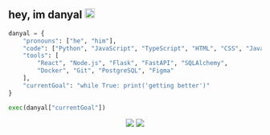 <h2> hey, im danyal <img src="https://media2.giphy.com/media/v1.Y2lkPTc5MGI3NjExNHR1ZHg2dmhyeHV0cHhqazkwaGNnbmRqNzNudnhzb2h2eTVlY3Q2aiZlcD12MV9pbnRlcm5hbF9naWZfYnlfaWQmY3Q9cw/C4b6GwFKbYxK8/giphy.gif" width="20"></h2>

```py
danyal = {
    "pronouns": ["he", "him"],
    "code": ["Python", "JavaScript", "TypeScript", "HTML", "CSS", "Java"],
    "tools": [
        "React", "Node.js", "Flask", "FastAPI", "SQLAlchemy", 
        "Docker", "Git", "PostgreSQL", "Figma"
    ],
    "currentGoal": "while True: print('getting better')"
}

exec(danyal["currentGoal"])
```
<p align="center">
  <img src="https://64.media.tumblr.com/6b47f1e51995f6b25eba9d196fd79396/1b0b21d5f6c61a97-7d/s400x600/bbc7e64168aa2810a1f259290ff461dc61be1edc.gif">
  <img src="https://64.media.tumblr.com/b3a2359706446517dc48534c3fe429cd/1b0b21d5f6c61a97-3b/s400x600/c1d593cc1936db1085366a1606ef8f720e71f7d3.gif">
</p>

